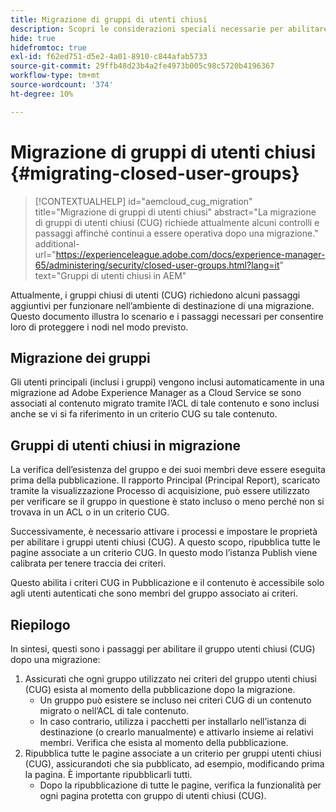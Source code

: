 ```yaml
---
title: Migrazione di gruppi di utenti chiusi
description: Scopri le considerazioni speciali necessarie per abilitare i gruppi chiusi di utenti dopo la migrazione dei contenuti ad Adobe Experience Manager as a Cloud Service.
hide: true
hidefromtoc: true
exl-id: f62ed751-d5e2-4a01-8910-c844afab5733
source-git-commit: 29ffb48d23b4a2fe4973b005c98c5720b4196367
workflow-type: tm+mt
source-wordcount: '374'
ht-degree: 10%

---
```


# Migrazione di gruppi di utenti chiusi {#migrating-closed-user-groups}

>[!CONTEXTUALHELP]
>id="aemcloud_cug_migration"
>title="Migrazione di gruppi di utenti chiusi"
>abstract="La migrazione di gruppi di utenti chiusi (CUG) richiede attualmente alcuni controlli e passaggi affinché continui a essere operativa dopo una migrazione."
>additional-url="https://experienceleague.adobe.com/docs/experience-manager-65/administering/security/closed-user-groups.html?lang=it" text="Gruppi di utenti chiusi in AEM"

Attualmente, i gruppi chiusi di utenti (CUG) richiedono alcuni passaggi aggiuntivi per funzionare nell’ambiente di destinazione di una migrazione. Questo documento illustra lo scenario e i passaggi necessari per consentire loro di proteggere i nodi nel modo previsto.

## Migrazione dei gruppi

Gli utenti principali (inclusi i gruppi) vengono inclusi automaticamente in una migrazione ad Adobe Experience Manager as a Cloud Service se sono associati al contenuto migrato tramite l’ACL di tale contenuto e sono inclusi anche se vi si fa riferimento in un criterio CUG su tale contenuto.

## Gruppi di utenti chiusi in migrazione

La verifica dell’esistenza del gruppo e dei suoi membri deve essere eseguita prima della pubblicazione. Il rapporto Principal (Principal Report), scaricato tramite la visualizzazione Processo di acquisizione, può essere utilizzato per verificare se il gruppo in questione è stato incluso o meno perché non si trovava in un ACL o in un criterio CUG.

Successivamente, è necessario attivare i processi e impostare le proprietà per abilitare i gruppi utenti chiusi (CUG). A questo scopo, ripubblica tutte le pagine associate a un criterio CUG. In questo modo l’istanza Publish viene calibrata per tenere traccia dei criteri.

Questo abilita i criteri CUG in Pubblicazione e il contenuto è accessibile solo agli utenti autenticati che sono membri del gruppo associato ai criteri.

## Riepilogo

In sintesi, questi sono i passaggi per abilitare il gruppo utenti chiusi (CUG) dopo una migrazione:

1. Assicurati che ogni gruppo utilizzato nei criteri del gruppo utenti chiusi (CUG) esista al momento della pubblicazione dopo la migrazione.
   - Un gruppo può esistere se incluso nei criteri CUG di un contenuto migrato o nell’ACL di tale contenuto.
   - In caso contrario, utilizza i pacchetti per installarlo nell’istanza di destinazione (o crearlo manualmente) e attivarlo insieme ai relativi membri. Verifica che esista al momento della pubblicazione.
1. Ripubblica tutte le pagine associate a un criterio per gruppi utenti chiusi (CUG), assicurandoti che sia pubblicato, ad esempio, modificando prima la pagina. È importante ripubblicarli tutti.
   - Dopo la ripubblicazione di tutte le pagine, verifica la funzionalità per ogni pagina protetta con gruppo di utenti chiusi (CUG).
